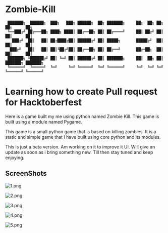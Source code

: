# Zombie-Kill


```
 ███████╗  ██████╗  ███╗   ███╗ ██████╗  ██╗ ███████╗     ██╗  ██╗ ██╗ ██╗      ██╗
 ╚══███╔╝ ██╔═══██╗ ████╗ ████║ ██╔══██╗ ██║ ██╔════╝     ██║ ██╔╝ ██║ ██║      ██║
   ███╔╝  ██║   ██║ ██╔████╔██║ ██████╔╝ ██║ █████╗       █████╔╝  ██║ ██║      ██║
  ███╔╝   ██║   ██║ ██║╚██╔╝██║ ██╔══██╗ ██║ ██╔══╝       ██╔═██╗  ██║ ██║      ██║
 ███████╗ ╚██████╔╝ ██║ ╚═╝ ██║ ██████╔╝ ██║ ███████╗     ██║  ██╗ ██║ ███████╗ ███████╗
 ╚══════╝  ╚═════╝  ╚═╝     ╚═╝ ╚═════╝  ╚═╝ ╚══════╝     ╚═╝  ╚═╝ ╚═╝ ╚══════╝ ╚══════╝

```

# Learning how to create Pull request for Hacktoberfest

Here is a game built my me using python named Zombie Kill. This game is built using a module named Pygame.

This game is a small python game that is based on killing zombies. It is a static and simple game that I have built using core python and its modules.

This is just a beta version. Am working on it to improve it UI. Will give an update as soon as i bring something new. Till then stay tuned and keep enjoying.

## ScreenShots


![1.png](https://raw.githubusercontent.com/DevelopedByAnurag/Zombie-Kill/master/screenshots/1.png?token=AYnmNedyyRB9j2C1FZ-da7q8N7W3Gzuzks5bHBApwA%3D%3D)

![2.png](https://raw.githubusercontent.com/DevelopedByAnurag/Zombie-Kill/master/screenshots/2.png?token=AYnmNU4EqeB7oBMgxGlQWygKWfWmG4ydks5bHBE4wA%3D%3D)

![3.png](https://raw.githubusercontent.com/DevelopedByAnurag/Zombie-Kill/master/screenshots/3.png?token=AYnmNTd-1kdimr_MZMfs0aQanmxeNxDnks5bHBE-wA%3D%3D)

![4.png](https://raw.githubusercontent.com/DevelopedByAnurag/Zombie-Kill/master/screenshots/4.png?token=AYnmNfIc9luuYT165hvnMZMP9o2IQUrkks5bHBFTwA%3D%3D)

![5.png](https://raw.githubusercontent.com/DevelopedByAnurag/Zombie-Kill/master/screenshots/5.png?token=AYnmNT9xkSAmWe3beG_quaIlwOgZ8_Ldks5bHBH8wA%3D%3D)
